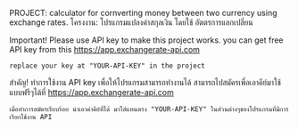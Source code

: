 PROJECT:  calculator for cornverting money between two currency using exchange rates.
โครงงาน: โปรแกรมแปลงค่าสกุลเงิน โดยใช้ อัตตรการแลกเปลี่ยน

Important!
    Please use API key to make this project works. you can get free API key from this 
    https://app.exchangerate-api.com

    replace your key at "YOUR-API-KEY" in the project

สำคัญ!
    ทำการใช้งาน API key เพื่อให้โปรแกรมสามารถทำงานได้ สามารถไปสมัครเพื่อเอาคีย์มาใช้แบบฟรีๆได้ที่
    https://app.exchangerate-api.com

    เมื่อทำการสมัครเรียบร้อย นำเอาค่าคีย์ที่ได้ มาใส่แทนตรง "YOUR-API-KEY" ในส่วนต่างๆของโปรแกรมที่มีการเรียกใช้งาน API 
